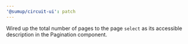```yaml
---
'@sumup/circuit-ui': patch
---
```


Wired up the total number of pages to the page `select` as its accessible description in the Pagination component.
